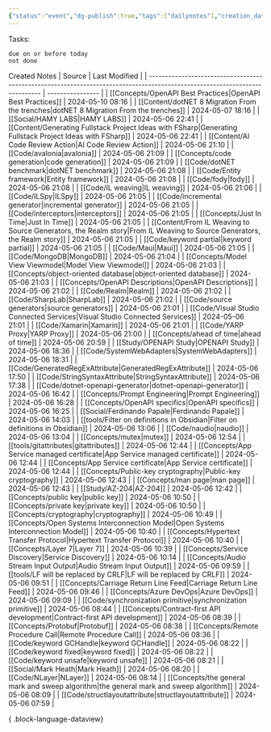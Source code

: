 ```yaml
---
{"status":"event","dg-publish":true,"tags":["dailynotes"],"creation_date":"2024-05-05 01:18","permalink":"/daily/2024-05-06/","dgPassFrontmatter":true}
---
```



Tasks:
```tasks
due on or before today
not done
```

Created Notes
| Source                                                                                                                      | Last Modified    |
| --------------------------------------------------------------------------------------------------------------------------- | ---------------- |
| [[Concepts/OpenAPI Best Practices\|OpenAPI Best Practices]]                                                              | 2024-05-10 08:16 |
| [[Content/dotNET 8 Migration From the trenches\|dotNET 8 Migration From the trenches]]                                   | 2024-05-07 18:16 |
| [[Social/HAMY LABS\|HAMY LABS]]                                                                                          | 2024-05-06 22:41 |
| [[Content/Generating Fullstack Project Ideas with FSharp\|Generating Fullstack Project Ideas with FSharp]]               | 2024-05-06 22:41 |
| [[Content/AI Code Review Action\|AI Code Review Action]]                                                                 | 2024-05-06 21:10 |
| [[Code/avalonia\|avalonia]]                                                                                              | 2024-05-06 21:09 |
| [[Concepts/code generation\|code generation]]                                                                            | 2024-05-06 21:09 |
| [[Code/dotNET benchmark\|dotNET benchmark]]                                                                              | 2024-05-06 21:08 |
| [[Code/Entity framework\|Entity framework]]                                                                              | 2024-05-06 21:08 |
| [[Code/fody\|fody]]                                                                                                      | 2024-05-06 21:08 |
| [[Code/IL weaving\|IL weaving]]                                                                                          | 2024-05-06 21:06 |
| [[Code/ILSpy\|ILSpy]]                                                                                                    | 2024-05-06 21:05 |
| [[Code/incremental generator\|incremental generator]]                                                                    | 2024-05-06 21:05 |
| [[Code/interceptors\|interceptors]]                                                                                      | 2024-05-06 21:05 |
| [[Concepts/Just In Time\|Just In Time]]                                                                                  | 2024-05-06 21:05 |
| [[Content/From IL Weaving to Source Generators, the Realm story\|From IL Weaving to Source Generators, the Realm story]] | 2024-05-06 21:05 |
| [[Code/keyword partial\|keyword partial]]                                                                                | 2024-05-06 21:05 |
| [[Code/Maui\|Maui]]                                                                                                      | 2024-05-06 21:05 |
| [[Code/MongoDB\|MongoDB]]                                                                                                | 2024-05-06 21:04 |
| [[Concepts/Model View Viewmodel\|Model View Viewmodel]]                                                                  | 2024-05-06 21:03 |
| [[Concepts/object-oriented database\|object-oriented database]]                                                          | 2024-05-06 21:03 |
| [[Concepts/OpenAPI Descriptions\|OpenAPI Descriptions]]                                                                  | 2024-05-06 21:02 |
| [[Code/Realm\|Realm]]                                                                                                    | 2024-05-06 21:02 |
| [[Code/SharpLab\|SharpLab]]                                                                                              | 2024-05-06 21:02 |
| [[Code/source generators\|source generators]]                                                                            | 2024-05-06 21:01 |
| [[Code/Visual Studio Connected Services\|Visual Studio Connected Services]]                                              | 2024-05-06 21:01 |
| [[Code/Xamarin\|Xamarin]]                                                                                                | 2024-05-06 21:01 |
| [[Code/YARP Proxy\|YARP Proxy]]                                                                                          | 2024-05-06 21:00 |
| [[Concepts/ahead of time\|ahead of time]]                                                                                | 2024-05-06 20:59 |
| [[Study/OPENAPI Study\|OPENAPI Study]]                                                                                   | 2024-05-06 18:36 |
| [[Code/SystemWebAdapters\|SystemWebAdapters]]                                                                            | 2024-05-06 18:31 |
| [[Code/GeneratedRegExAttribute\|GeneratedRegExAttribute]]                                                                | 2024-05-06 17:50 |
| [[Code/StringSyntaxAttribute\|StringSyntaxAttribute]]                                                                    | 2024-05-06 17:38 |
| [[Code/dotnet-openapi-generator\|dotnet-openapi-generator]]                                                              | 2024-05-06 16:42 |
| [[Concepts/Prompt Engineering\|Prompt Engineering]]                                                                      | 2024-05-06 16:28 |
| [[Concepts/OpenAPI specifics\|OpenAPI specifics]]                                                                        | 2024-05-06 16:25 |
| [[Social/Ferdinando Papale\|Ferdinando Papale]]                                                                          | 2024-05-06 14:03 |
| [[tools/Filter on definitions in Obsidian\|Filter on definitions in Obsidian]]                                           | 2024-05-06 13:06 |
| [[Code/naudio\|naudio]]                                                                                                  | 2024-05-06 13:04 |
| [[Concepts/mutex\|mutex]]                                                                                                | 2024-05-06 12:54 |
| [[tools/gitattributes\|gitattributes]]                                                                                   | 2024-05-06 12:44 |
| [[Concepts/App Service managed certificate\|App Service managed certificate]]                                            | 2024-05-06 12:44 |
| [[Concepts/App Service certificate\|App Service certificate]]                                                            | 2024-05-06 12:44 |
| [[Concepts/Public-key cryptography\|Public-key cryptography]]                                                            | 2024-05-06 12:43 |
| [[Concepts/man page\|man page]]                                                                                          | 2024-05-06 12:43 |
| [[Study/AZ-204\|AZ-204]]                                                                                                 | 2024-05-06 12:42 |
| [[Concepts/public key\|public key]]                                                                                      | 2024-05-06 10:50 |
| [[Concepts/private key\|private key]]                                                                                    | 2024-05-06 10:50 |
| [[Concepts/cryptography\|cryptography]]                                                                                  | 2024-05-06 10:49 |
| [[Concepts/Open Systems Interconnection Model\|Open Systems Interconnection Model]]                                      | 2024-05-06 10:40 |
| [[Concepts/Hypertext Transfer Protocol\|Hypertext Transfer Protocol]]                                                    | 2024-05-06 10:40 |
| [[Concepts/Layer 7\|Layer 7]]                                                                                            | 2024-05-06 10:39 |
| [[Concepts/Service Discovery\|Service Discovery]]                                                                        | 2024-05-06 10:14 |
| [[Concepts/Audio Stream Input Output\|Audio Stream Input Output]]                                                        | 2024-05-06 09:59 |
| [[tools/LF will be replaced by CRLF\|LF will be replaced by CRLF]]                                                       | 2024-05-06 09:51 |
| [[Concepts/Carriage Return Line Feed\|Carriage Return Line Feed]]                                                        | 2024-05-06 09:46 |
| [[Concepts/Azure DevOps\|Azure DevOps]]                                                                                  | 2024-05-06 09:09 |
| [[Code/synchronization primitive\|synchronization primitive]]                                                            | 2024-05-06 08:44 |
| [[Concepts/Contract-first API development\|Contract-first API development]]                                              | 2024-05-06 08:39 |
| [[Concepts/Protobuf\|Protobuf]]                                                                                          | 2024-05-06 08:38 |
| [[Concepts/Remote Procedure Call\|Remote Procedure Call]]                                                                | 2024-05-06 08:36 |
| [[Code/keyword GCHandle\|keyword GCHandle]]                                                                              | 2024-05-06 08:22 |
| [[Code/keyword fixed\|keyword fixed]]                                                                                    | 2024-05-06 08:22 |
| [[Code/keyword unsafe\|keyword unsafe]]                                                                                  | 2024-05-06 08:21 |
| [[Social/Mark Heath\|Mark Heath]]                                                                                        | 2024-05-06 08:20 |
| [[Code/NLayer\|NLayer]]                                                                                                  | 2024-05-06 08:14 |
| [[Concepts/the general mark and sweep algorithm\|the general mark and sweep algorithm]]                                  | 2024-05-06 08:09 |
| [[Code/structlayoutattribute\|structlayoutattribute]]                                                                    | 2024-05-06 07:59 |

{ .block-language-dataview}
